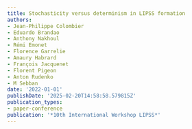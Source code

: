 ```yaml
---
title: Stochasticity versus determinism in LIPSS formation
authors:
- Jean-Philippe Colombier
- Eduardo Brandao
- Anthony Nakhoul
- Rémi Emonet
- Florence Garrelie
- Amaury Habrard
- François Jacquenet
- Florent Pigeon
- Anton Rudenko
- M Sebban
date: '2022-01-01'
publishDate: '2025-02-20T14:58:58.579815Z'
publication_types:
- paper-conference
publication: '*10th International Workshop LIPSS*'
---
```

